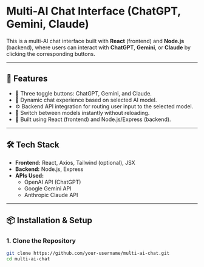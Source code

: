 # Multi-AI Chat Interface (ChatGPT, Gemini, Claude)
This is a multi-AI chat interface built with **React** (frontend) and **Node.js** (backend), where users can interact with **ChatGPT**, **Gemini**, or **Claude** by clicking the corresponding buttons.

---

## 🚀 Features

- 🔘 Three toggle buttons: ChatGPT, Gemini, and Claude.
- 💬 Dynamic chat experience based on selected AI model.
- ⚙️ Backend API integration for routing user input to the selected model.
- 🔄 Switch between models instantly without reloading.
- 🧠 Built using React (frontend) and Node.js/Express (backend).

---

## 🛠️ Tech Stack

- **Frontend:** React, Axios, Tailwind (optional), JSX
- **Backend:** Node.js, Express
- **APIs Used:**
  - OpenAI API (ChatGPT)
  - Google Gemini API
  - Anthropic Claude API

---

## 📦 Installation & Setup

### 1. Clone the Repository
```bash
git clone https://github.com/your-username/multi-ai-chat.git
cd multi-ai-chat
